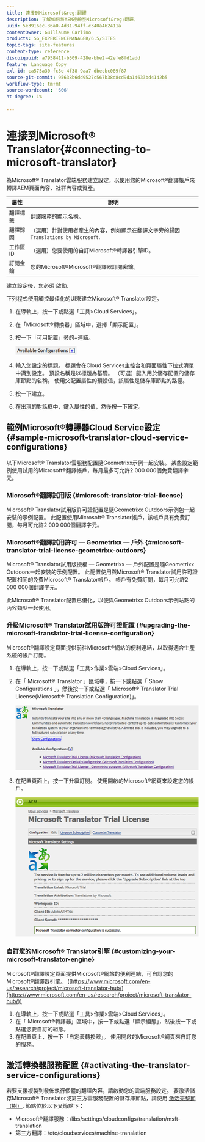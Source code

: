 ```yaml
---
title: 連接到Microsoft&reg;翻譯
description: 了解如何將AEM連線至Microsoft&reg;翻譯。
uuid: 5e3916ec-36a0-4d31-94ff-c340a462411a
contentOwner: Guillaume Carlino
products: SG_EXPERIENCEMANAGER/6.5/SITES
topic-tags: site-features
content-type: reference
discoiquuid: a7958411-b509-428e-bbe2-42efe8fd1add
feature: Language Copy
exl-id: ca575a30-fc3e-4f38-9aa7-dbecbc089f87
source-git-commit: 95638b6dd9527c567b38d8cd9da14633bd4142b5
workflow-type: tm+mt
source-wordcount: '606'
ht-degree: 1%

---
```


# 連接到Microsoft® Translator{#connecting-to-microsoft-translator}

為Microsoft® Translator雲端服務建立設定，以使用您的Microsoft®翻譯帳戶來轉譯AEM頁面內容、社群內容或資產。

| 屬性 | 說明 |
|---|---|
| 翻譯標籤 | 翻譯服務的顯示名稱。 |
| 翻譯歸因 | （選用）針對使用者產生的內容，例如顯示在翻譯文字旁的歸因 `Translations by Microsoft`. |
| 工作區ID | （選用）您要使用的自訂Microsoft®轉譯器引擎ID。 |
| 訂閱金鑰 | 您的Microsoft®Microsoft®翻譯器訂閱密鑰。 |

建立設定後，您必須 [啟動](/help/sites-administering/tc-msconf.md#activating-the-translator-service-configurations).

下列程式使用觸控最佳化的UI來建立Microsoft® Translator設定。

1. 在導軌上，按一下或點選「工具>Cloud Services」。
1. 在「Microsoft®轉換器」區域中，選擇「顯示配置」。
1. 按一下「可用配置」旁的+連結。

   ![chlimage_1-382](assets/chlimage_1-382.png)

1. 輸入您設定的標題。 標題會在Cloud Services主控台和頁面屬性下拉式清單中識別設定。 預設名稱是以標題為基礎。 （可選）鍵入用於儲存配置的儲存庫節點的名稱。 使用父配置屬性的預設值，該屬性是儲存庫節點的路徑。
1. 按一下建立。
1. 在出現的對話框中，鍵入屬性的值，然後按一下確定。

## 範例Microsoft®轉譯器Cloud Service設定 {#sample-microsoft-translator-cloud-service-configurations}

以下Microsoft® Translator雲服務配置隨Geometrixx示例一起安裝。 某些設定範例使用試用的Microsoft®翻譯帳戶，每月最多可允許2 000 000個免費翻譯字元。

### Microsoft®翻譯試用版 {#microsoft-translator-trial-license}

Microsoft® Translator試用版許可證配置是隨Geometrixx Outdoors示例包一起安裝的示例配置。 此配置使用Microsoft® Translator帳戶，該帳戶具有免費訂閱，每月可允許2 000 000個翻譯字元。

### Microsoft®翻譯試用許可 — Geometrixx — 戶外 {#microsoft-translator-trial-license-geometrixx-outdoors}

Microsoft® Translator試用版授權 — Geometrixx — 戶外配置是隨Geometrixx Outdoors一起安裝的示例配置。 此配置使用與Microsoft® Translator試用許可證配置相同的免費Microsoft® Translator帳戶。 帳戶有免費訂閱，每月可允許2 000 000個翻譯字元。

此Microsoft® Translator配置已優化，以便與Geometrixx Outdoors示例站點的內容類型一起使用。

### 升級Microsoft® Translator試用版許可證配置 {#upgrading-the-microsoft-translator-trial-license-configuration}

Microsoft®翻譯設定頁面提供前往Microsoft®網站的便利連結，以取得適合生產系統的帳戶訂閱。

1. 在導軌上，按一下或點選「工具>作業>雲端>Cloud Services」。
1. 在「 Microsoft® Translator 」區域中，按一下或點選「 Show Configurations 」，然後按一下或點選「 Microsoft® Translator Trial License(Microsoft® Translation Configuration)」。

   ![chlimage_1-383](assets/chlimage_1-383.png)

1. 在配置頁面上，按一下升級訂閱。 使用開啟的Microsoft®網頁來設定您的帳戶。

   ![chlimage_1-384](assets/chlimage_1-384.png)

### 自訂您的Microsoft® Translator引擎 {#customizing-your-microsoft-translator-engine}

Microsoft®翻譯設定頁面提供Microsoft®網站的便利連結，可自訂您的Microsoft®翻譯器引擎。 ([https://www.microsoft.com/en-us/research/project/microsoft-translator-hub/](https://www.microsoft.com/en-us/research/project/microsoft-translator-hub/))

1. 在導軌上，按一下或點選「工具>作業>雲端>Cloud Services」。
1. 在「 Microsoft®轉譯器」區域中，按一下或點選「顯示組態」，然後按一下或點選您要自訂的組態。
1. 在配置頁上，按一下「自定義轉換器」。 使用開啟的Microsoft®網頁來自訂您的服務。

## 激活轉換器服務配置 {#activating-the-translator-service-configurations}

若要支援複製到發佈執行個體的翻譯內容，請啟動您的雲端服務設定。 要激活儲存Microsoft® Translator或第三方雲服務配置的儲存庫節點，請使用 [激活完整節（樹）](/help/sites-authoring/publishing-pages.md#publishing-and-unpublishing-a-tree). 節點位於以下父節點下：

* Microsoft®翻譯服務：/libs/settings/cloudconfigs/translation/msft-translation
* 第三方翻譯：/etc/cloudservices/machine-translation
